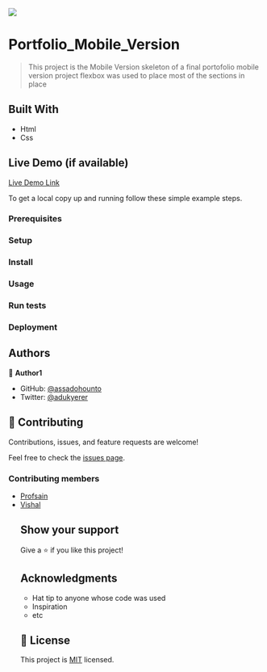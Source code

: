 ![](https://img.shields.io/badge/Microverse-blueviolet)

# Portfolio_Mobile_Version

>  This project is the Mobile Version skeleton of a final portofolio mobile version project
>  flexbox was used to place most of the sections in place

## Built With

- Html
- Css

## Live Demo (if available)

[Live Demo Link](https://assadounto.github.io/Portfolio_Mobile_Version/)

To get a local copy up and running follow these simple example steps.

### Prerequisites

### Setup

### Install

### Usage

### Run tests

### Deployment



## Authors

👤 **Author1**

- GitHub: [@assadohounto](https://github.com/assadohounto)
- Twitter: [@adukyerer](https://twitter.com/adukyerer)

## 🤝 Contributing

Contributions, issues, and feature requests are welcome!

Feel free to check the [issues page](../../issues/).
<h3>Contributing members</h3>
<ul>
<li> <a href="https://github.com/Profsain">Profsain</a></li>
<li> <a href="https://github.com/vaderonline">Vishal</a></li>

## Show your support

Give a ⭐️ if you like this project!

## Acknowledgments

- Hat tip to anyone whose code was used
- Inspiration
- etc

## 📝 License

This project is [MIT](./MIT.md) licensed.
